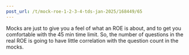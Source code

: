 ```yaml
---
post_url: /t/mock-roe-1-2-3-4-tds-jan-2025/168449/65
---
```

Mocks are just to give you a feel of what an ROE is about, and to get you comfortable with the 45 min time limit. So, the number of questions in the real ROE is going to have little correlation with the question count in the mocks.